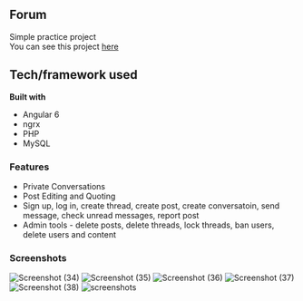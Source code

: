 ## Forum
Simple practice project  
You can see this project [here](http://exampleapp.byethost22.com/)




## Tech/framework used
**Built with**
* Angular 6
* ngrx
* PHP
* MySQL

### Features
* Private Conversations
* Post Editing and Quoting
* Sign up, log in, create thread, create post, create conversatoin, send message, check unread messages, report post
* Admin tools - delete posts, delete threads, lock threads, ban users, delete users and content

### Screenshots  
![Screenshot (34)](https://user-images.githubusercontent.com/49139093/69495196-8bcbf580-0ec4-11ea-9d17-818273846396.png)
![Screenshot (35)](https://user-images.githubusercontent.com/49139093/69495200-8f5f7c80-0ec4-11ea-979e-e16dad18f7c1.png)
![Screenshot (36)](https://user-images.githubusercontent.com/49139093/69495201-98e8e480-0ec4-11ea-94af-a4c9fec65c5c.png)
![Screenshot (37)](https://user-images.githubusercontent.com/49139093/69495205-9edec580-0ec4-11ea-847c-9803dd417218.png)
![Screenshot (38)](https://user-images.githubusercontent.com/49139093/69495213-ad2ce180-0ec4-11ea-9218-317f8afed7a6.png)
![screenshots](https://user-images.githubusercontent.com/49139093/55714878-c5aec100-59f3-11e9-9f2e-b53afc3f8516.png)

